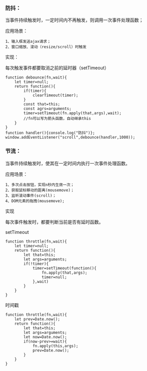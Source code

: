 ### 防抖：

当事件持续触发时，一定时间内不再触发，则调用一次事件处理函数；

应用场景：

    1、输入框发送ajax请求；
    2、窗口缩放、滚动（resize/scroll）时触发

实现：

每次触发事件都要取消之前的延时器（setTimeout）
```
function debounce(fn,wait){
    let timer=null;
    return function(){
        if(timer){
            clearTimeout(timer);
        }
        const that=this;
        const agrs=arguments;
        timer=setTimeout(fn.apply(that,args),wait);
        //fn可以写为箭头函数，自动继承this
    }
}
function handler(){console.log("防抖")};
window.addEventListener("scroll",debounce(handler,1000));
```
### 节流：

当事件持续触发时，使其在一定时间内执行一次事件处理函数。

应用场景：

    1、多次点击按钮，实现n秒内生效一次；
    2、获取鼠标移动的距离(mousemove)；
    3、监听滚动事件(scroll)；
    4、DOM元素的拖拽(mousemove);
实现

每次事件触发时，都要判断当前是否有延时函数。

setTimeout
```
function throttle(fn,wait){
    let timer=null;
    return function(){
        let that=this;
        let args=arguments;
        if(!timer){
            timer=setTimeout(function(){
                fn.apply(that,args);
                timer=null;
            },wait)
        }
    }
}
```
时间戳

```
function throttle(fn,wait){
    let prev=Date.now();
    return function(){
        let that=this;
        let args=arguments;
        let now=Date.now();
        if(now-prev>=wait){
            fn.apply(this,args);
            prev=Date.now();
        }
    }
}
```
